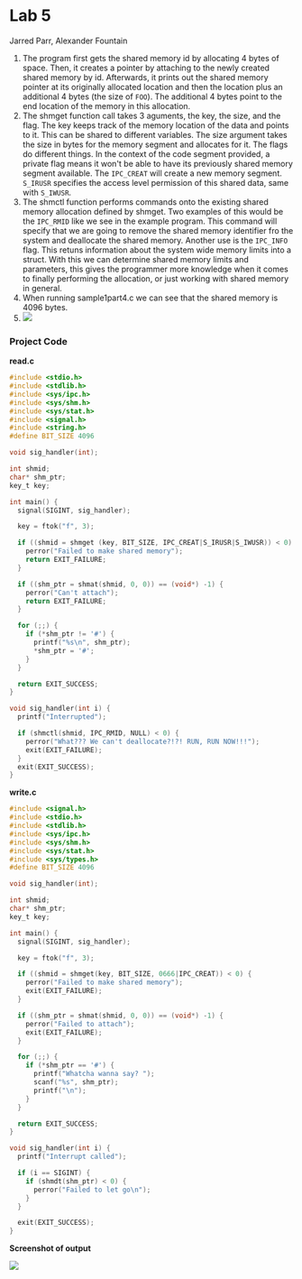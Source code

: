 # Lab 5
Jarred Parr, Alexander Fountain

1. The program first gets the shared memory id by allocating 4 bytes of space. Then, it creates a pointer by attaching to the newly created shared memory by id. Afterwards, it prints out the shared memory pointer at its originally allocated location and then the location plus an additional 4 bytes (the size of `FOO`). The additional 4 bytes point to the end location of the memory in this allocation.
2. The shmget function call takes 3 aguments, the key, the size, and the flag. The key keeps track of the memory location of the data and points to it. This can be shared to different variables. The size argument takes the size in bytes for the memory segment and allocates for it. The flags do different things. In the context of the code segment provided, a private flag means it won't be able to have its previously shared memory segment available. The `IPC_CREAT` will create a new memory segment. `S_IRUSR` specifies the access level permission of this shared data, same with `S_IWUSR`.
3. The shmctl function performs commands onto the existing shared memory allocation defined by shmget. Two examples of this would be the `IPC_RMID` like we see in the example program. This command will specify that we are going to remove the shared memory identifier fro the system and deallocate the shared memory. Another use is the `IPC_INFO` flag. This retuns information about the system wide memory limits into a struct. With this we can determine shared memory limits and parameters, this gives the programmer more knowledge when it comes to finally performing the allocation, or just working with shared memory in general.
4. When running sample1part4.c we can see that the shared memory is 4096 bytes.  
5. ![](/home/ghost/Code/cs/CIS452/lab5/2019-02-14_08-33.png)



### Project Code

**read.c**

```c
#include <stdio.h>
#include <stdlib.h>
#include <sys/ipc.h>
#include <sys/shm.h>
#include <sys/stat.h>
#include <signal.h>
#include <string.h>
#define BIT_SIZE 4096

void sig_handler(int);

int shmid;
char* shm_ptr;
key_t key;

int main() {
  signal(SIGINT, sig_handler);

  key = ftok("f", 3);

  if ((shmid = shmget (key, BIT_SIZE, IPC_CREAT|S_IRUSR|S_IWUSR)) < 0) {
    perror("Failed to make shared memory");
    return EXIT_FAILURE;
  }

  if ((shm_ptr = shmat(shmid, 0, 0)) == (void*) -1) {
    perror("Can't attach");
    return EXIT_FAILURE;
  }

  for (;;) {
    if (*shm_ptr != '#') {
      printf("%s\n", shm_ptr);
      *shm_ptr = '#';
    }
  }

  return EXIT_SUCCESS;
}

void sig_handler(int i) {
  printf("Interrupted");

  if (shmctl(shmid, IPC_RMID, NULL) < 0) {
    perror("What??? We can't deallocate?!?! RUN, RUN NOW!!!");
    exit(EXIT_FAILURE);
  }
  exit(EXIT_SUCCESS);
}

```



**write.c**

```C
#include <signal.h>
#include <stdio.h>
#include <stdlib.h>
#include <sys/ipc.h>
#include <sys/shm.h>
#include <sys/stat.h>
#include <sys/types.h>
#define BIT_SIZE 4096

void sig_handler(int);

int shmid;
char* shm_ptr;
key_t key;

int main() {
  signal(SIGINT, sig_handler);

  key = ftok("f", 3);

  if ((shmid = shmget(key, BIT_SIZE, 0666|IPC_CREAT)) < 0) {
    perror("Failed to make shared memory");
    exit(EXIT_FAILURE);
  }

  if ((shm_ptr = shmat(shmid, 0, 0)) == (void*) -1) {
    perror("Failed to attach");
    exit(EXIT_FAILURE);
  }

  for (;;) {
    if (*shm_ptr == '#') {
      printf("Whatcha wanna say? ");
      scanf("%s", shm_ptr);
      printf("\n");
    }
  }

  return EXIT_SUCCESS;
}

void sig_handler(int i) {
  printf("Interrupt called");

  if (i == SIGINT) {
    if (shmdt(shm_ptr) < 0) {
      perror("Failed to let go\n");
    }
  }

  exit(EXIT_SUCCESS);
}
```

**Screenshot of output**

![](/home/ghost/Screenshots/2019-02-20_09-31.png)